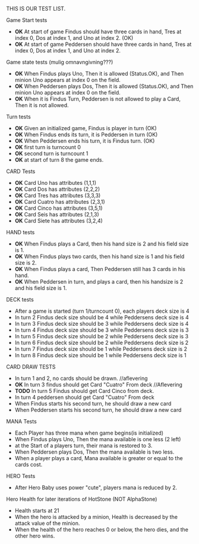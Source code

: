 THIS IS OUR TEST LIST.

Game Start tests
* **OK** At start of game Findus should have three cards in hand, Tres at index 0, Dos at index 1, and Uno at index 2. (OK)
* **OK** At start of game Peddersen should have three cards in hand, Tres at index 0, Dos at index 1, and Uno at index 2.

Game state tests (mulig omnavngivning???) 
* **OK** When Findus plays Uno, Then it is allowed (Status.OK),
  and Then minion Uno appears at index 0 on the field.
* **OK** When Peddersen plays Dos, Then it is allowed (Status.OK),
    and Then minion Uno appears at index 0 on the field.
* **OK** When it is Findus Turn, Peddersen is not allowed to play a Card, Then it is not allowed.

Turn tests
* **OK** Given an initialized game, Findus is player in turn (OK)
* **OK** When Findus ends its turn, it is Peddersen in turn (OK)
* **OK** When Peddersen ends his turn, it is Findus turn. (OK)
* **OK** first turn is turncount 0
* **OK** second turn is turncount 1
* **OK** at start of turn 8 the game ends.


CARD Tests
* **OK** Card Uno has attributes (1,1,1)
* **OK** Card Dos has attributes (2,2,2)
* **OK** Card Tres has attributes (3,3,3)
* **OK** Card Cuatro has attributes (2,3,1)
* **OK** Card Cinco has attributes (3,5,1)
* **OK** Card Seis has attributes (2,1,3)
* **OK** Card Siete has attributes (3,2,4)

HAND tests
* **OK** When Findus plays a Card, then his hand size is 2 and his field size is 1.
* **OK** When Findus plays two cards, then his hand size is 1 and his field size is 2.
* **OK** When Findus plays a card, Then Peddersen still has 3 cards in his hand.
* **OK** When Peddersen in turn, and plays a card, then his handsize is 2 and his field size is 1.

DECK tests
* After a game is started (turn 1/turncount 0), each players deck size is 4
* In turn 2 Findus deck size should be 4 while Peddersens deck size is 4
* In turn 3 Findus deck size should be 3 while Peddersens deck size is 4
* In turn 4 Findus deck size should be 3 while Peddersens deck size is 3
* In turn 5 Findus deck size should be 2 while Peddersens deck size is 3
* In turn 6 Findus deck size should be 2 while Peddersens deck size is 2
* In turn 7 Findus deck size should be 1 while Peddersens deck size is 2
* In turn 8 Findus deck size should be 1 while Peddersens deck size is 1

CARD DRAW TESTS
* In turn 1 and 2, no cards should be drawn. //aflevering
* **OK** In turn 3 findus should get Card "Cuatro" From deck //Aflevering
* **TODO**  In turn 5 Findus should get Card Cinco from deck. 
* In turn 4 peddersen should get Card "Cuatro" From deck
* When Findus starts his second turn, he should draw a new card
* When Peddersen starts his second turn, he should draw a new card

MANA Tests
* Each Player has three mana when game begins(is initialized)
* When Findus plays Uno, Then the mana available is one less (2 left)
* at the Start of a players turn, their mana is restored to 3.
* When Peddersen plays Dos, Then the mana available is two less.
* When a player plays a card, Mana available is greater or equal to the cards cost.

HERO Tests
* After Hero Baby uses power "cute", players mana is reduced by 2.

Hero Health for later iterations of HotStone (NOT AlphaStone)
* Health starts at 21
* When the hero is attacked by a minion, Health is decreased by the attack value of the minion.
* When the health of the hero reaches 0 or below, the hero dies, and the other hero wins.